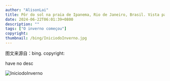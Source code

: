 ```yaml
---
author: "AlisonLai"
title: Pôr do sol na praia de Ipanema, Rio de Janeiro, Brasil. Vista para as praias de Ipanema e Leblon, Morro Dois Irmãos e Pedra da Gávea (© Anton Petrus/Getty Images)
date: 2024-06-22T06:01:39+0800
description: ""
tags: ["O inverno começou"]
copyright: 
thumbnail: /bing/IniciodoInverno.jpg
---
```

图文来源自：bing.  copyright: 

have no desc

![IniciodoInverno](/bing/IniciodoInverno.jpg)